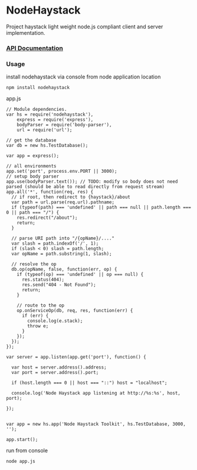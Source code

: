 # NodeHaystack

Project haystack light weight node.js compliant client and server implementation.

### [API Documentation](http://lynxspring.bitbucket.org/nodehaystack/)

### Usage

install nodehaystack via console from node application location

    npm install nodehaystack

app.js

    // Module dependencies.
    var hs = require('nodehaystack'),
        express = require('express'),
        bodyParser = require('body-parser'),
        url = require('url');

    // get the database
    var db = new hs.TestDatabase();

    var app = express();

    // all environments
    app.set('port', process.env.PORT || 3000);
    // setup body parser
    app.use(bodyParser.text()); // TODO: modify so body does not need parsed (should be able to read directly from request stream)
    app.all('*', function(req, res) {
      // if root, then redirect to {haystack}/about
      var path = url.parse(req.url).pathname;
      if (typeof(path) === 'undefined' || path === null || path.length === 0 || path === "/") {
        res.redirect("/about");
        return;
      }

      // parse URI path into "/{opName}/...."
      var slash = path.indexOf('/', 1);
      if (slash < 0) slash = path.length;
      var opName = path.substring(1, slash);

      // resolve the op
      db.op(opName, false, function(err, op) {
        if (typeof(op) === 'undefined' || op === null) {
          res.status(404);
          res.send("404 - Not Found");
          return;
        }

        // route to the op
        op.onServiceOp(db, req, res, function(err) {
          if (err) {
            console.log(e.stack);
            throw e;
          }
        });
      });
    });

    var server = app.listen(app.get('port'), function() {

      var host = server.address().address;
      var port = server.address().port;

      if (host.length === 0 || host === "::") host = "localhost";

      console.log('Node Haystack app listening at http://%s:%s', host, port);

    });


    var app = new hs.app('Node Haystack Toolkit', hs.TestDatabase, 3000, '');

    app.start();

run from console

    node app.js

